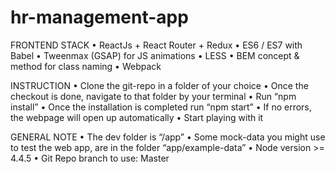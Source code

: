 # hr-management-app
FRONTEND STACK
• ReactJs + React Router + Redux
• ES6 / ES7 with Babel
• Tweenmax (GSAP) for JS animations
• LESS
• BEM concept & method for class naming
• Webpack

INSTRUCTION
• Clone the git-repo in a folder of your choice
• Once the checkout is done, navigate to that folder by your terminal
• Run “npm install”
• Once the installation is completed run “npm start”
• If no errors, the webpage will open up automatically
• Start playing with it

GENERAL NOTE
• The dev folder is “/app”
• Some mock-data you might use to test the web app, are in the folder “app/example-data”
• Node version >= 4.4.5
• Git Repo branch to use: Master
